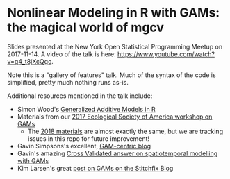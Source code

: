 # Nonlinear Modeling in R with GAMs: the magical world of mgcv

Slides presented at the New York Open Statistical Programming Meetup on 2017-11-14.  A video of the talk is here: https://www.youtube.com/watch?v=q4_t8jXcQgc.

Note this is a "gallery of features" talk. Much of the syntax of the code is simplified, pretty much nothing runs as-is.

Additional resources mentioned in the talk include:

-  Simon Wood's [Generalized Additive Models in R](https://www.crcpress.com/Generalized-Additive-Models-An-Introduction-with-R-Second-Edition/Wood/p/book/9781498728331) 
-  Materials from our [2017 Ecological Society of America workshop on GAMs](https://noamross.github.io/mgcv-esa-workshop/)
    -   The [2018 materials](https://noamross.github.io/mgcv-esa-2018/) are almost exactly the same, but we are tracking issues in this repo for future improvement!
-  Gavin Simpsons's excellent, [GAM-centric blog](https://www.fromthebottomoftheheap.net/)
-  Gavin's amazing [Cross Validated answer on spatiotemporal modelling with GAMs](https://stats.stackexchange.com/questions/244042/trend-in-irregular-time-series-data/306361#306361)
-  Kim Larsen's great [post on GAMs on the Stitchfix Blog](http://multithreaded.stitchfix.com/blog/2015/07/30/gam/)

